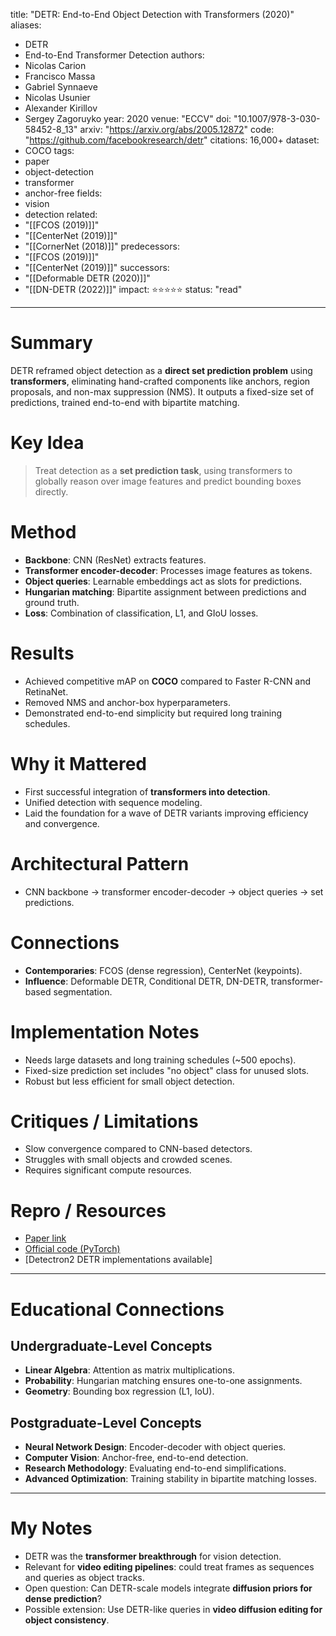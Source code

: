 title: "DETR: End-to-End Object Detection with Transformers (2020)"
aliases: 
  - DETR
  - End-to-End Transformer Detection
authors:
  - Nicolas Carion
  - Francisco Massa
  - Gabriel Synnaeve
  - Nicolas Usunier
  - Alexander Kirillov
  - Sergey Zagoruyko
year: 2020
venue: "ECCV"
doi: "10.1007/978-3-030-58452-8_13"
arxiv: "https://arxiv.org/abs/2005.12872"
code: "https://github.com/facebookresearch/detr"
citations: 16,000+
dataset:
  - COCO
tags:
  - paper
  - object-detection
  - transformer
  - anchor-free
fields:
  - vision
  - detection
related:
  - "[[FCOS (2019)]]"
  - "[[CenterNet (2019)]]"
  - "[[CornerNet (2018)]]"
predecessors:
  - "[[FCOS (2019)]]"
  - "[[CenterNet (2019)]]"
successors:
  - "[[Deformable DETR (2020)]]"
  - "[[DN-DETR (2022)]]"
impact: ⭐⭐⭐⭐⭐
status: "read"
---

# Summary
DETR reframed object detection as a **direct set prediction problem** using **transformers**, eliminating hand-crafted components like anchors, region proposals, and non-max suppression (NMS). It outputs a fixed-size set of predictions, trained end-to-end with bipartite matching.

# Key Idea
> Treat detection as a **set prediction task**, using transformers to globally reason over image features and predict bounding boxes directly.

# Method
- **Backbone**: CNN (ResNet) extracts features.  
- **Transformer encoder-decoder**: Processes image features as tokens.  
- **Object queries**: Learnable embeddings act as slots for predictions.  
- **Hungarian matching**: Bipartite assignment between predictions and ground truth.  
- **Loss**: Combination of classification, L1, and GIoU losses.  

# Results
- Achieved competitive mAP on **COCO** compared to Faster R-CNN and RetinaNet.  
- Removed NMS and anchor-box hyperparameters.  
- Demonstrated end-to-end simplicity but required long training schedules.  

# Why it Mattered
- First successful integration of **transformers into detection**.  
- Unified detection with sequence modeling.  
- Laid the foundation for a wave of DETR variants improving efficiency and convergence.  

# Architectural Pattern
- CNN backbone → transformer encoder-decoder → object queries → set predictions.  

# Connections
- **Contemporaries**: FCOS (dense regression), CenterNet (keypoints).  
- **Influence**: Deformable DETR, Conditional DETR, DN-DETR, transformer-based segmentation.  

# Implementation Notes
- Needs large datasets and long training schedules (~500 epochs).  
- Fixed-size prediction set includes "no object" class for unused slots.  
- Robust but less efficient for small object detection.  

# Critiques / Limitations
- Slow convergence compared to CNN-based detectors.  
- Struggles with small objects and crowded scenes.  
- Requires significant compute resources.  

# Repro / Resources
- [Paper link](https://arxiv.org/abs/2005.12872)  
- [Official code (PyTorch)](https://github.com/facebookresearch/detr)  
- [Detectron2 DETR implementations available]  

---

# Educational Connections

## Undergraduate-Level Concepts
- **Linear Algebra**: Attention as matrix multiplications.  
- **Probability**: Hungarian matching ensures one-to-one assignments.  
- **Geometry**: Bounding box regression (L1, IoU).  

## Postgraduate-Level Concepts
- **Neural Network Design**: Encoder-decoder with object queries.  
- **Computer Vision**: Anchor-free, end-to-end detection.  
- **Research Methodology**: Evaluating end-to-end simplifications.  
- **Advanced Optimization**: Training stability in bipartite matching losses.  

---

# My Notes
- DETR was the **transformer breakthrough** for vision detection.  
- Relevant for **video editing pipelines**: could treat frames as sequences and queries as object tracks.  
- Open question: Can DETR-scale models integrate **diffusion priors for dense prediction**?  
- Possible extension: Use DETR-like queries in **video diffusion editing for object consistency**.  
